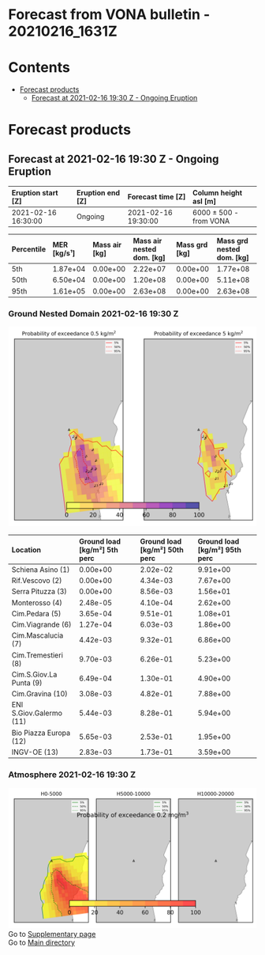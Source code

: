 
Forecast from VONA bulletin - 20210216_1631Z
============================================

Contents
========

* [Forecast products](#forecast-products)
	* [Forecast at 2021-02-16 19:30 Z - Ongoing Eruption](#forecast-at-2021-02-16-1930-z---ongoing-eruption)

# Forecast products

## Forecast at 2021-02-16 19:30 Z - Ongoing Eruption
  

|Eruption start [Z]|Eruption end [Z]|Forecast time [Z]|Column height asl [m]|
| :--- | :--- | :--- | :--- |
|2021-02-16 16:30:00|Ongoing|2021-02-16 19:30:00|6000 ± 500 - from VONA|
  
  

|Percentile|MER [kg/s¹]|Mass air [kg]|Mass air nested dom. [kg]|Mass grd [kg]|Mass grd nested dom. [kg]|
| :--- | :--- | :--- | :--- | :--- | :--- |
|5th|1.87e+04|0.00e+00|2.22e+07|0.00e+00|1.77e+08|
|50th|6.50e+04|0.00e+00|1.20e+08|0.00e+00|5.11e+08|
|95th|1.61e+05|0.00e+00|2.63e+08|0.00e+00|2.63e+08|
  

### Ground Nested Domain 2021-02-16 19:30 Z
  
![](./figures/probability_grd_2021_02_16_1930_scenario_1_1.png)  
  
  
  
  
  
  
  
  
  
  
  
  

|Location|Ground load [kg/m²] 5th perc|Ground load [kg/m²] 50th perc|Ground load [kg/m²] 95th perc|
| :--- | :--- | :--- | :--- |
|Schiena Asino (1)|0.00e+00|2.02e-02|9.91e+00|
|Rif.Vescovo (2)|0.00e+00|4.34e-03|7.67e+00|
|Serra Pituzza (3)|0.00e+00|8.56e-03|1.56e+01|
|Monterosso (4)|2.48e-05|4.10e-04|2.62e+00|
|Cim.Pedara (5)|3.65e-04|9.51e-01|1.08e+01|
|Cim.Viagrande (6)|1.27e-04|6.03e-03|1.86e+00|
|Cim.Mascalucia (7)|4.42e-03|9.32e-01|6.86e+00|
|Cim.Tremestieri (8)|9.70e-03|6.26e-01|5.23e+00|
|Cim.S.Giov.La Punta (9)|6.49e-04|1.30e-01|4.90e+00|
|Cim.Gravina (10)|3.08e-03|4.82e-01|7.88e+00|
|ENI S.Giov.Galermo (11)|5.44e-03|8.28e-01|5.94e+00|
|Bio Piazza Europa (12)|5.65e-03|2.53e-01|1.95e+00|
|INGV-OE (13)|2.83e-03|1.73e-01|3.59e+00|
  

### Atmosphere 2021-02-16 19:30 Z
  
![](./figures/probability_air_2021_02_16_1930_scenario_1_conclev_1_1.png)  
Go to [Supplementary page](Supplementary_page.md)  
Go to [Main directory](https://github.com/federicapardini/Real_time_ash_forecast)
